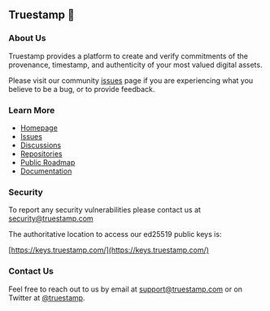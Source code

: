 ## Truestamp 👋


### About Us

Truestamp provides a platform to create and verify commitments of the provenance, timestamp, and authenticity of your most valued digital assets.

Please visit our community [issues](https://github.com/truestamp/hub/issues) page if you are experiencing what you believe to be a bug, or to provide feedback.

### Learn More

* [Homepage](https://www.truestamp.com)
* [Issues](https://github.com/truestamp/hub/issues)
* [Discussions](https://github.com/truestamp/hub/discussions)
* [Repositories](https://github.com/orgs/truestamp/repositories)
* [Public Roadmap](https://github.com/orgs/truestamp/projects/1/views/2)
* [Documentation](https://docs.truestamp.com)

### Security

To report any security vulnerabilities please contact us at [security@truestamp.com](mailto:security@truestamp.com)

The authoritative location to access our ed25519 public keys is:

[https://keys.truestamp.com/](https://keys.truestamp.com/)

### Contact Us

Feel free to reach out to us by email at [support@truestamp.com](mailto:support@truestamp.com) or on Twitter at [@truestamp](https://twitter.com/truestamp).
